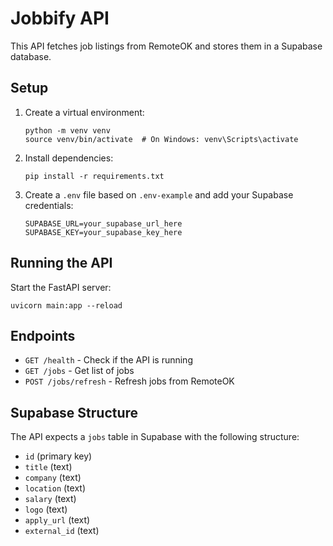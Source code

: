 # Jobbify API

This API fetches job listings from RemoteOK and stores them in a Supabase database.

## Setup

1. Create a virtual environment:
   ```
   python -m venv venv
   source venv/bin/activate  # On Windows: venv\Scripts\activate
   ```

2. Install dependencies:
   ```
   pip install -r requirements.txt
   ```

3. Create a `.env` file based on `.env-example` and add your Supabase credentials:
   ```
   SUPABASE_URL=your_supabase_url_here
   SUPABASE_KEY=your_supabase_key_here
   ```

## Running the API

Start the FastAPI server:
```
uvicorn main:app --reload
```

## Endpoints

- `GET /health` - Check if the API is running
- `GET /jobs` - Get list of jobs
- `POST /jobs/refresh` - Refresh jobs from RemoteOK

## Supabase Structure

The API expects a `jobs` table in Supabase with the following structure:

- `id` (primary key)
- `title` (text)
- `company` (text)
- `location` (text)
- `salary` (text)
- `logo` (text)
- `apply_url` (text)
- `external_id` (text) 